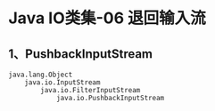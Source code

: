 # Java IO类集-06 退回输入流

## 1、PushbackInputStream

```
java.lang.Object 
    java.io.InputStream 
        java.io.FilterInputStream 
            java.io.PushbackInputStream
```
